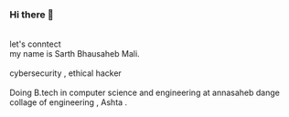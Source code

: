 ### Hi there 👋
<br>
let's conntect
<br>
my name is Sarth Bhausaheb Mali. <br>
<br>cybersecurity , ethical hacker <br>
<br>Doing B.tech in computer science and engineering at annasaheb dange collage of engineering , Ashta .
<br>

